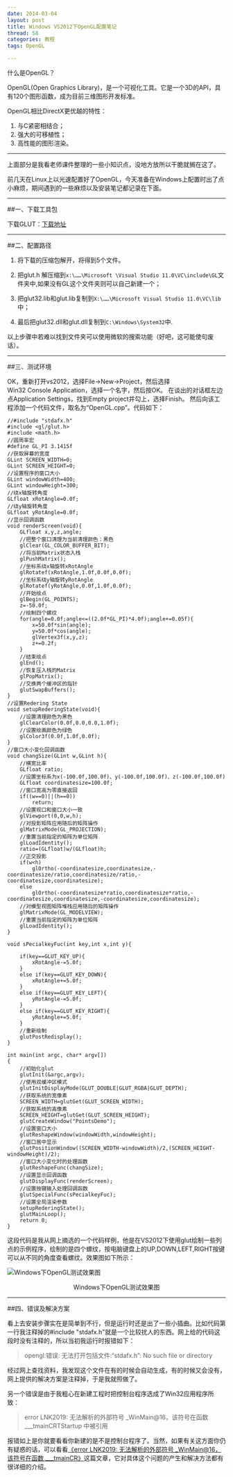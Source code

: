 ```yaml
---
date: 2014-03-04
layout: post
title: Windows VS2012下OpenGL配置笔记
thread: 58
categories: 教程
tags: OpenGL

---
```


什么是OpenGL？

OpenGL(Open Graphics Library)，是一个可视化工具。它是一个3D的API，具有120个图形函数，成为目前三维图形开发标准。

OpenGL相比DirectX更优越的特性：

1. 与C紧密相结合；
2. 强大的可移植性；
3. 高性能的图形渲染。

----

上面部分是我看老师课件整理的一些小知识点，没地方放所以干脆就搁在这了。

前几天在Linux上以光速配置好了OpenGL，今天准备在Windows上配置时出了点小麻烦，期间遇到的一些麻烦以及安装笔记都记录在下面。

----

##一、下载工具包

下载GLUT：[下载地址](http://www.opengl.org/resources/libraries/glut/glutdlls37beta.zip)

----

##二、配置路径

1. 将下载的压缩包解开，将得到5个文件。

2. 把glut.h 解压缩到`x:\……\Microsoft \Visual Studio 11.0\VC\include\GL`文件夹中,如果没有GL这个文件夹则可以自己新建一个；

3. 把glut32.lib和glut.lib复制到`X:\……\Microsoft Visual Studio 11.0\VC\lib`中；

4. 最后把glut32.dll和glut.dll复制到`C:\Windows\System32`中.

以上步骤中若难以找到文件夹可以使用微软的搜索功能（好吧，这可能使句废话）。

----

##三、测试环境

OK，重新打开vs2012，选择File->New->Project，然后选择Win32 Console Application，选择一个名字，然后按OK。 在谈出的对话框左边点Application Settings，找到Empty project并勾上，选择Finish。 然后向该工程添加一个代码文件，取名为“OpenGL.cpp”。代码如下：

```
//#include "stdafx.h"
#include <gl/glut.h>
#include <math.h>
//圆周率宏
#define GL_PI 3.1415f
//获取屏幕的宽度
GLint SCREEN_WIDTH=0;
GLint SCREEN_HEIGHT=0;
//设置程序的窗口大小
GLint windowWidth=400;
GLint windowHeight=300;
//绕x轴旋转角度
GLfloat xRotAngle=0.0f;
//绕y轴旋转角度
GLfloat yRotAngle=0.0f;
//显示回调函数
void renderScreen(void){
	GLfloat x,y,z,angle;
	//把整个窗口清理为当前清理颜色：黑色
	glClear(GL_COLOR_BUFFER_BIT);
	//将当前Matrix状态入栈
	glPushMatrix();
	//坐标系绕x轴旋转xRotAngle
	glRotatef(xRotAngle,1.0f,0.0f,0.0f);
	//坐标系绕y轴旋转yRotAngle
	glRotatef(yRotAngle,0.0f,1.0f,0.0f);
	//开始绘点
	glBegin(GL_POINTS);
	z=-50.0f;
	//绘制四个螺纹
	for(angle=0.0f;angle<=((2.0f*GL_PI)*4.0f);angle+=0.05f){
		x=50.0f*sin(angle);
		y=50.0f*cos(angle);
		glVertex3f(x,y,z);
		z+=0.2f;
	}
	//结束绘点
	glEnd();
	//恢复压入栈的Matrix
	glPopMatrix();
	//交换两个缓冲区的指针
	glutSwapBuffers();
}
//设置Redering State 
void setupRederingState(void){
	//设置清理颜色为黑色
	glClearColor(0.0f,0.0,0.0,1.0f);
	//设置绘画颜色为绿色
	glColor3f(0.0f,1.0f,0.0f);
}
//窗口大小变化回调函数
void changSize(GLint w,GLint h){
	//横宽比率
	GLfloat ratio;
	//设置坐标系为x(-100.0f,100.0f)、y(-100.0f,100.0f)、z(-100.0f,100.0f)
	GLfloat coordinatesize=100.0f;
	//窗口宽高为零直接返回
	if((w==0)||(h==0))
		return;
	//设置视口和窗口大小一致
	glViewport(0,0,w,h);
	//对投影矩阵应用随后的矩阵操作
	glMatrixMode(GL_PROJECTION);
	//重置当前指定的矩阵为单位矩阵　
	glLoadIdentity();
	ratio=(GLfloat)w/(GLfloat)h;
	//正交投影
	if(w<h)
		glOrtho(-coordinatesize,coordinatesize,-coordinatesize/ratio,coordinatesize/ratio,-coordinatesize,coordinatesize);
	else
		glOrtho(-coordinatesize*ratio,coordinatesize*ratio,-coordinatesize,coordinatesize,-coordinatesize,coordinatesize);
	//对模型视图矩阵堆栈应用随后的矩阵操作
	glMatrixMode(GL_MODELVIEW);
	//重置当前指定的矩阵为单位矩阵　
	glLoadIdentity();
}

void sPecialkeyFuc(int key,int x,int y){

	if(key==GLUT_KEY_UP){
		xRotAngle-=5.0f;
	}
	else if(key==GLUT_KEY_DOWN){
		xRotAngle+=5.0f;
	}
	else if(key==GLUT_KEY_LEFT){
		yRotAngle-=5.0f;
	}
	else if(key==GLUT_KEY_RIGHT){
		yRotAngle+=5.0f;
	}
	//重新绘制
	glutPostRedisplay();
}

int main(int argc, char* argv[])
{
	//初始化glut 
	glutInit(&argc,argv);
	//使用双缓冲区模式
	glutInitDisplayMode(GLUT_DOUBLE|GLUT_RGBA|GLUT_DEPTH);
	//获取系统的宽像素
	SCREEN_WIDTH=glutGet(GLUT_SCREEN_WIDTH);
	//获取系统的高像素
	SCREEN_HEIGHT=glutGet(GLUT_SCREEN_HEIGHT);
	glutCreateWindow("PointsDemo");
	//设置窗口大小
	glutReshapeWindow(windowWidth,windowHeight);
	//窗口居中显示
	glutPositionWindow((SCREEN_WIDTH-windowWidth)/2,(SCREEN_HEIGHT-windowHeight)/2);
	//窗口大小变化时的处理函数
	glutReshapeFunc(changSize);
	//设置显示回调函数 
	glutDisplayFunc(renderScreen);
	//设置按键输入处理回调函数
	glutSpecialFunc(sPecialkeyFuc);
	//设置全局渲染参数
	setupRederingState();
	glutMainLoop();
	return 0;
}
```

这段代码是我从网上摘选的一个代码样例，他是在VS2012下使用glut绘制一些列点的示例程序，绘制的是四个螺纹，按电脑键盘上的UP,DOWN,LEFT,RIGHT按键可以从不同的角度查看螺纹。效果图如下所示：

![](/assets/2014-03-04-windowsopenglexample.png "Windows下OpenGL测试效果图")
<center>Windows下OpenGL测试效果图</center>

----

##四、错误及解决方案

看上去安装步骤实在是简单到不行，但是运行时还是出了一些小插曲。比如代码第一行我注释掉的#include "stdafx.h"就是一个比较扰人的东西。网上给的代码这段时没有注释的，所以当初我运行时报错如下：

>opengl:错误: 无法打开包括文件:“stdafx.h”: No such file or directory

经过网上查找资料，我发现这个文件在有的时候会自动生成，有的时候又会没有，网上提供的解决方案是注释掉，于是我就照做了。

另一个错误是由于我粗心在新建工程时把控制台程序选成了Win32应用程序所致：

>error LNK2019: 无法解析的外部符号 \_WinMain@16，该符号在函数 \___tmainCRTStartup 中被引用

报错如上是你就要看看你新建的是不是控制台程序了。当然，如果有关这方面你仍有疑惑的话，可以看看[《error LNK2019: 无法解析的外部符号 \_WinMain@16，该符号在函数 \___tmainCR》](http://blog.csdn.net/playstudy/article/details/6661868)这篇文章，它对具体这个问题的产生和解决方法都有很详细的介绍。